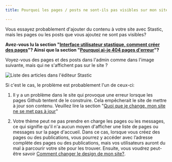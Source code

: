 ```yaml
---
title: Pourquoi les pages / posts ne sont-ils pas visibles sur mon site ?

---
```

Vous essayez probablement d'ajouter du contenu à votre site avec Stastic, mais les pages ou les posts que vous ajoutez ne sont pas visibles? 

__Avez-vous lu la section "[Interface utilisateur stastique, comment créer des pages](/docs/fr/stastic-ui-comment-creer-des-pages)"? Ainsi que la section "[Pourquoi ai-je 404 pages d'erreur](/docs/fr/pourquoi-ai-je-lerreur-404-pages)"?__ 

Voyez-vous des pages et des posts dans l'admin comme dans l'image suivante, mais qui ne s'affichent pas sur le site ? 

![Liste des articles dans l'éditeur Stastic](https://www.stastic.net//assets/2019-08-04-285836.png) 

Si c'est le cas, le problème est probablement l'un de ceux-ci: 

1. Il y a un problème dans le site qui provoque une erreur lorsque les pages Github tentent de le construire. Cela empêcherait le site de mettre à jour son contenu. Veuillez lire la section "[Quoi que je change, mon site ne se met pas à jour](/docs/fr/quoi-que-je-change-mon-site-ne-met-pas-a-jour)" 

2. Votre thème peut ne pas prendre en charge les pages ou les messages, ce qui signifie qu'il n'a aucun moyen d'afficher une liste de pages ou messages sur la page d'accueil. Dans ce cas, lorsque vous créez des pages ou des publications, vous pourrez y accéder avec l’adresse complète des pages ou des publications, mais vos utilisateurs auront du mal à parcourir votre site pour les trouver. Ensuite, vous voudrez peut-être savoir [Comment changer le design de mon site?](/docs/fr/comment-changer-la-conception-de-mon-site-web).
